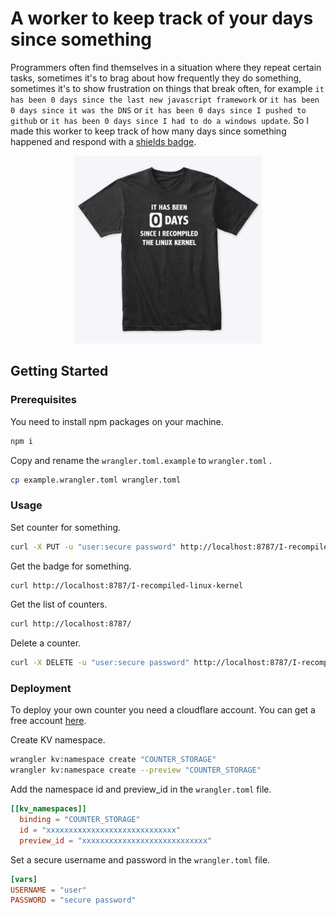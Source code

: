 # A worker to keep track of your days since something

Programmers often find themselves in a situation where they repeat certain tasks, 
sometimes it's to brag about how frequently they do something, sometimes it's to show frustration on things that break often, 
for example `it has been 0 days since the last new javascript framework` or `it has been 0 days since it was the DNS` 
or `it has been 0 days since I pushed to github` or `it has been 0 days since I had to do a windows update`.
So I made this worker to keep track of how many days since something happened and respond with a [shields badge](https://shields.io/).

<p align="center">
  <a href="https://redshirtjeff.com/listing/linux-recompile-shirt">
    <img src=".github/shirt.jpg" alt="Logo" width="300">
  </a>
</p>


## Getting Started


### Prerequisites

You need to install npm packages on your machine.

```sh
npm i
```

Copy and rename the `wrangler.toml.example` to `wrangler.toml` .

```sh
cp example.wrangler.toml wrangler.toml
```


### Usage


Set counter for something.
```sh
curl -X PUT -u "user:secure password" http://localhost:8787/I-recompiled-linux-kernel
```

Get the badge for something.
```sh
curl http://localhost:8787/I-recompiled-linux-kernel
```

Get the list of counters.
```sh
curl http://localhost:8787/
```

Delete a counter.
```sh
curl -X DELETE -u "user:secure password" http://localhost:8787/I-recompiled-linux-kernel
```


### Deployment

To deploy your own counter you need a cloudflare account. You can get a free account [here](https://dash.cloudflare.com/sign-up).

Create KV namespace.

```sh
wrangler kv:namespace create "COUNTER_STORAGE"
wrangler kv:namespace create --preview "COUNTER_STORAGE"
```

Add the namespace id and preview_id in the `wrangler.toml` file.

```toml
[[kv_namespaces]]
  binding = "COUNTER_STORAGE"
  id = "xxxxxxxxxxxxxxxxxxxxxxxxxxxxx"
  preview_id = "xxxxxxxxxxxxxxxxxxxxxxxxxxxx"
```

Set a secure username and password in the `wrangler.toml` file.

```toml
[vars]
USERNAME = "user"
PASSWORD = "secure password"
```
